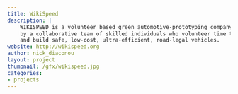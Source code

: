 ```yaml
---
title: WikiSpeed
description: |
    WIKISPEED is a volunteer based green automotive-prototyping company staffed
    by a collaborative team of skilled individuals who volunteer time to design
    and build safe, low-cost, ultra-efficient, road-legal vehicles.
website: http://wikispeed.org
author: nick_diaconou
layout: project
thumbnail: /gfx/wikispeed.jpg
categories:
- projects
---
```

